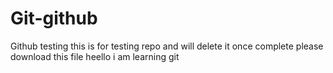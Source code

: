 # Git-github
Github testing 
this is for testing repo  and will delete it once complete
please download this file
heello i am learning git 
